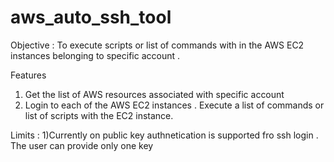 # aws_auto_ssh_tool
Objective : To execute scripts or list of commands with in the AWS EC2 instances belonging to specific account .

Features 
1) Get the list of  AWS resources associated with specific  account 
2) Login to each of the AWS EC2 instances . Execute a list of commands or list of scripts with the EC2 instance.

Limits :
1)Currently on public key authnetication is supported fro ssh login . The user can provide only one key 
   
   
